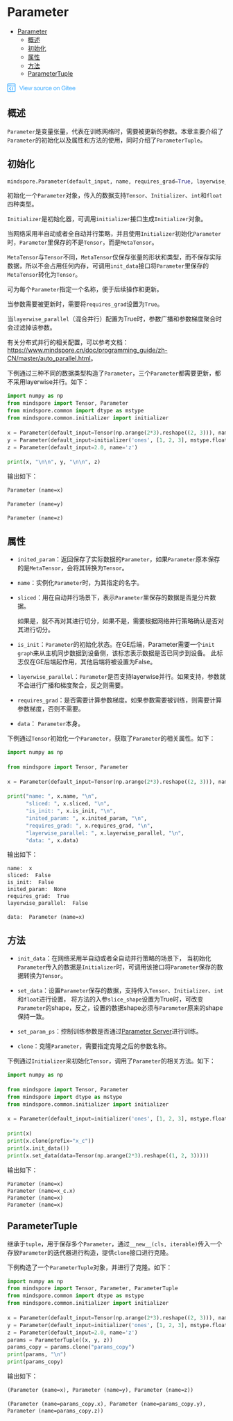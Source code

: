 # Parameter

<!-- TOC -->

- [Parameter](#parameter)
    - [概述](#概述)
    - [初始化](#初始化)
    - [属性](#属性)
    - [方法](#方法)
    - [ParameterTuple](#parametertuple)

<!-- /TOC -->

<a href="https://gitee.com/mindspore/docs/blob/master/docs/programming_guide/source_zh_cn/parameter.md" target="_blank"><img src="./_static/logo_source.png"></a>

## 概述

`Parameter`是变量张量，代表在训练网络时，需要被更新的参数。本章主要介绍了`Parameter`的初始化以及属性和方法的使用，同时介绍了`ParameterTuple`。

## 初始化

```python
mindspore.Parameter(default_input, name, requires_grad=True, layerwise_parallel=False)
```

初始化一个`Parameter`对象，传入的数据支持`Tensor`、`Initializer`、`int`和`float`四种类型。

`Initializer`是初始化器，可调用`initializer`接口生成`Initializer`对象。

当网络采用半自动或者全自动并行策略，并且使用`Initializer`初始化`Parameter`时，`Parameter`里保存的不是`Tensor`，而是`MetaTensor`。

`MetaTensor`与`Tensor`不同，`MetaTensor`仅保存张量的形状和类型，而不保存实际数据，所以不会占用任何内存，可调用`init_data`接口将`Parameter`里保存的`MetaTensor`转化为`Tensor`。

可为每个`Parameter`指定一个名称，便于后续操作和更新。

当参数需要被更新时，需要将`requires_grad`设置为`True`。

当`layerwise_parallel`（混合并行）配置为True时，参数广播和参数梯度聚合时会过滤掉该参数。

有关分布式并行的相关配置，可以参考文档：<https://www.mindspore.cn/doc/programming_guide/zh-CN/master/auto_parallel.html>。

下例通过三种不同的数据类型构造了`Parameter`，三个`Parameter`都需要更新，都不采用layerwise并行。如下：

```python
import numpy as np
from mindspore import Tensor, Parameter
from mindspore.common import dtype as mstype
from mindspore.common.initializer import initializer

x = Parameter(default_input=Tensor(np.arange(2*3).reshape((2, 3))), name="x")
y = Parameter(default_input=initializer('ones', [1, 2, 3], mstype.float32), name='y')
z = Parameter(default_input=2.0, name='z')

print(x, "\n\n", y, "\n\n", z)
```

输出如下：

```text
Parameter (name=x)

Parameter (name=y)

Parameter (name=z)
```

## 属性

- `inited_param`：返回保存了实际数据的`Parameter`，如果`Parameter`原本保存的是`MetaTensor`，会将其转换为`Tensor`。

- `name`：实例化`Parameter`时，为其指定的名字。

- `sliced`：用在自动并行场景下，表示`Parameter`里保存的数据是否是分片数据。

  如果是，就不再对其进行切分，如果不是，需要根据网络并行策略确认是否对其进行切分。

- `is_init`：`Parameter`的初始化状态。在GE后端，Parameter需要一个`init graph`来从主机同步数据到设备侧，该标志表示数据是否已同步到设备。
  此标志仅在GE后端起作用，其他后端将被设置为False。

- `layerwise_parallel`：`Parameter`是否支持layerwise并行。如果支持，参数就不会进行广播和梯度聚合，反之则需要。

- `requires_grad`：是否需要计算参数梯度。如果参数需要被训练，则需要计算参数梯度，否则不需要。

- `data`： `Parameter`本身。

下例通过`Tensor`初始化一个`Parameter`，获取了`Parameter`的相关属性。如下：

```python
import numpy as np

from mindspore import Tensor, Parameter

x = Parameter(default_input=Tensor(np.arange(2*3).reshape((2, 3))), name="x")

print("name: ", x.name, "\n",
      "sliced: ", x.sliced, "\n",
      "is_init: ", x.is_init, "\n",
      "inited_param: ", x.inited_param, "\n",
      "requires_grad: ", x.requires_grad, "\n",
      "layerwise_parallel: ", x.layerwise_parallel, "\n",
      "data: ", x.data)
```

输出如下：

```text
name:  x
sliced:  False
is_init:  False
inited_param:  None
requires_grad:  True
layerwise_parallel:  False

data:  Parameter (name=x)
```

## 方法

- `init_data`：在网络采用半自动或者全自动并行策略的场景下，
  当初始化`Parameter`传入的数据是`Initializer`时，可调用该接口将`Parameter`保存的数据转换为`Tensor`。

- `set_data`：设置`Parameter`保存的数据，支持传入`Tensor`、`Initializer`、`int`和`float`进行设置，
  将方法的入参`slice_shape`设置为True时，可改变`Parameter`的shape，反之，设置的数据shape必须与`Parameter`原来的shape保持一致。

- `set_param_ps`：控制训练参数是否通过[Parameter Server](https://www.mindspore.cn/tutorial/training/zh-CN/master/advanced_use/apply_parameter_server_training.html)进行训练。

- `clone`：克隆`Parameter`，需要指定克隆之后的参数名称。

下例通过`Initializer`来初始化`Tensor`，调用了`Parameter`的相关方法。如下：

```python
import numpy as np

from mindspore import Tensor, Parameter
from mindspore import dtype as mstype
from mindspore.common.initializer import initializer

x = Parameter(default_input=initializer('ones', [1, 2, 3], mstype.float32), name='x')

print(x)
print(x.clone(prefix="x_c"))
print(x.init_data())
print(x.set_data(data=Tensor(np.arange(2*3).reshape((1, 2, 3)))))
```

输出如下：

```text
Parameter (name=x)
Parameter (name=x_c.x)
Parameter (name=x)
Parameter (name=x)
```

## ParameterTuple

继承于`tuple`，用于保存多个`Parameter`，通过`__new__(cls, iterable)`传入一个存放`Parameter`的迭代器进行构造，提供`clone`接口进行克隆。

下例构造了一个`ParameterTuple`对象，并进行了克隆。如下：

```python
import numpy as np
from mindspore import Tensor, Parameter, ParameterTuple
from mindspore.common import dtype as mstype
from mindspore.common.initializer import initializer

x = Parameter(default_input=Tensor(np.arange(2*3).reshape((2, 3))), name="x")
y = Parameter(default_input=initializer('ones', [1, 2, 3], mstype.float32), name='y')
z = Parameter(default_input=2.0, name='z')
params = ParameterTuple((x, y, z))
params_copy = params.clone("params_copy")
print(params, "\n")
print(params_copy)
```

输出如下：

```text
(Parameter (name=x), Parameter (name=y), Parameter (name=z))

(Parameter (name=params_copy.x), Parameter (name=params_copy.y), Parameter (name=params_copy.z))
```
